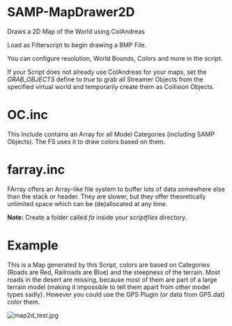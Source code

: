 # SAMP-MapDrawer2D
Draws a 2D Map of the World using ColAndreas

Load as Filterscript to begin drawing a BMP File.

You can configure resolution, World Bounds, Colors and more in the script.

If your Script does not already use ColAndreas for your maps, set the *GRAB_OBJECTS* define to *true* to grab all Streamer Objects from the specified virtual world and temporarily create them as Collision Objects.

# OC.inc

This Include contains an Array for all Model Categories (including SAMP Objects).
The FS uses it to draw colors based on them.

# farray.inc

FArray offers an Array-like file system to buffer lots of data somewhere else than the stack or header.
They are slower, but they offer theoretically unlimited space which can be (de)allocated at any time.

__Note:__ Create a folder called *fa* inside your *scriptfiles* directory.

# Example

This is a Map generated by this Script, colors are based on Categories (Roads are Red, Railroads are Blue) and the steepness of the terrain.
Most roads in the desert are missing, because most of them are part of a large terrain model (making it impossible to tell them apart from other model types sadly). However you could use the GPS Plugin (or data from GPS.dat) color them.

![map2d_test.jpg](https://github.com/Naseband/SAMP-MapDrawer2D/blob/master/map2d%20test.jpg)
